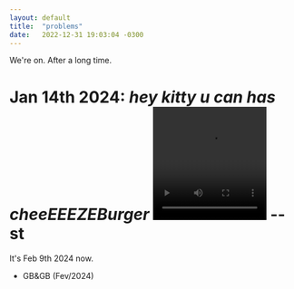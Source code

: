 ```yaml
---
layout: default
title:  "problems"
date:   2022-12-31 19:03:04 -0300
---
```

We're on.
After a long time.

Jan 14th 2024: _hey kitty u can has cheeEEEZEBurger_ 
<video src="/assets/videos/xb.mp4" width="200" height="200" style="object-fit: cover" controls title="back 0n track"></video>
--st
================
It's Feb 9th 2024 now.

- GB&GB (Fev/2024)

